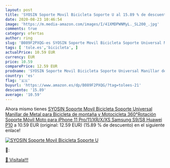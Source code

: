 ```yaml
---
layout: post
title: 'SYOSIN Soporte Movil Bicicleta Soporte U al 15.89 % de descuento'
date: 2020-08-23 10:46:54
image: 'https://m.media-amazon.com/images/I/41XMDPWNMyL._SL200_.jpg'
comments: true
category: ofertas
author: ring
slug: 'B089F2PXQG-es SYOSIN Soporte Movil Bicicleta Soporte Universal Manillar...'
tags: [ 'tole.es','bicicleta', ]
actualPrice: 10.59 EUR
currency: EUR
price: 10.59
comparePrice: 12.59 EUR
prodname: 'SYOSIN Soporte Movil Bicicleta Soporte Universal Manillar de Metal para Bicicleta de montaña y Motocicleta  360°Rotación Soporte Móvil Moto para iPhone 11 Pro/11/XR/X/XS  Samsung S9/S8  Huawei P10'
country: 'es'
flag: '🇪🇸'
buyurl: 'https://www.amazon.es/dp/B089F2PXQG/?tag=tolees-21'
descuento: '15.89'
average: '10.59'
---
```


Ahora mismo tienes [SYOSIN Soporte Movil Bicicleta Soporte Universal Manillar de Metal para Bicicleta de montaña y Motocicleta  360°Rotación Soporte Móvil Moto para iPhone 11 Pro/11/XR/X/XS  Samsung S9/S8  Huawei P10](https://www.amazon.es/dp/B089F2PXQG/?tag=tolees-21) a 10.59 EUR (original: 12.59 EUR) (15.89 %  de descuento) en el siguiente enlace!

[![SYOSIN Soporte Movil Bicicleta Soporte U](https://m.media-amazon.com/images/I/41XMDPWNMyL._SL200_.jpg)](https://www.amazon.es/dp/B089F2PXQG/?tag=tolees-21)

🔎:


[🛒 Visítala!!!](https://www.amazon.es/dp/B089F2PXQG/?tag=tolees-21)
